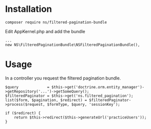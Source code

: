 Installation
============

    composer require ns/filtered-pagination-bundle

Edit AppKernel.php and add the bundle

    ...
    new NS\FilteredPaginationBundle\NSFilteredPaginationBundle(),

Usage
============

In a controller you request the filtered pagination bundle.

    $query             = $this->get('doctrine.orm.entity_manager')->getRepository('...')->getSomeQuery();
    $filteredPaginator = $this->get('ns.filtered_pagination');
    list($form, $pagination, $redirect) = $filteredPaginator->process($request, $formType, $query, 'sessionKey');

    if ($redirect) {
        return $this->redirect($this->generateUrl('practiceUsers'));
    }

